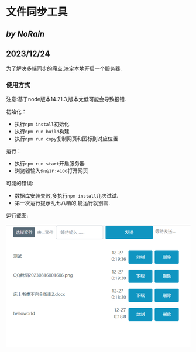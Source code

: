 # 文件同步工具

## *by NoRain*

## 2023/12/24

为了解决多端同步的痛点,决定本地开启一个服务器.

### 使用方式

注意:基于node版本14.21.3,版本太低可能会导致报错.

初始化：

- 执行```npm install```初始化
- 执行```npm run build```构建
- 执行```npm run copy```复制网页和图标到对应位置

运行：

- 执行```npm run start```开启服务器
- 浏览器输入```你的IP:4100```打开网页

可能的错误:

- 数据库安装失败,多执行```npm install```几次试试.
- 第一次运行提示乱七八糟的,能运行就别管.

运行截图:

![p](p.png)
